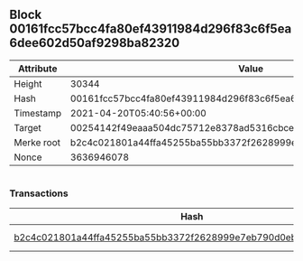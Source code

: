 ## Block 00161fcc57bcc4fa80ef43911984d296f83c6f5ea6dee602d50af9298ba82320

Attribute | Value
--- | ---
Height | 30344
Hash | 00161fcc57bcc4fa80ef43911984d296f83c6f5ea6dee602d50af9298ba82320
Timestamp | 2021-04-20T05:40:56+00:00
Target | 00254142f49eaaa504dc75712e8378ad5316cbcead634704b3734b6271167cc4
Merke root | b2c4c021801a44ffa45255ba55bb3372f2628999e7eb790d0ebb53a14c35a627
Nonce | 3636946078

```

```

### Transactions

Hash | Amount
--- | ---
[b2c4c021801a44ffa45255ba55bb3372f2628999e7eb790d0ebb53a14c35a627](b2c4c021801a44ffa45255ba55bb3372f2628999e7eb790d0ebb53a14c35a627.md) | 10.00000000 SKEPTI 
